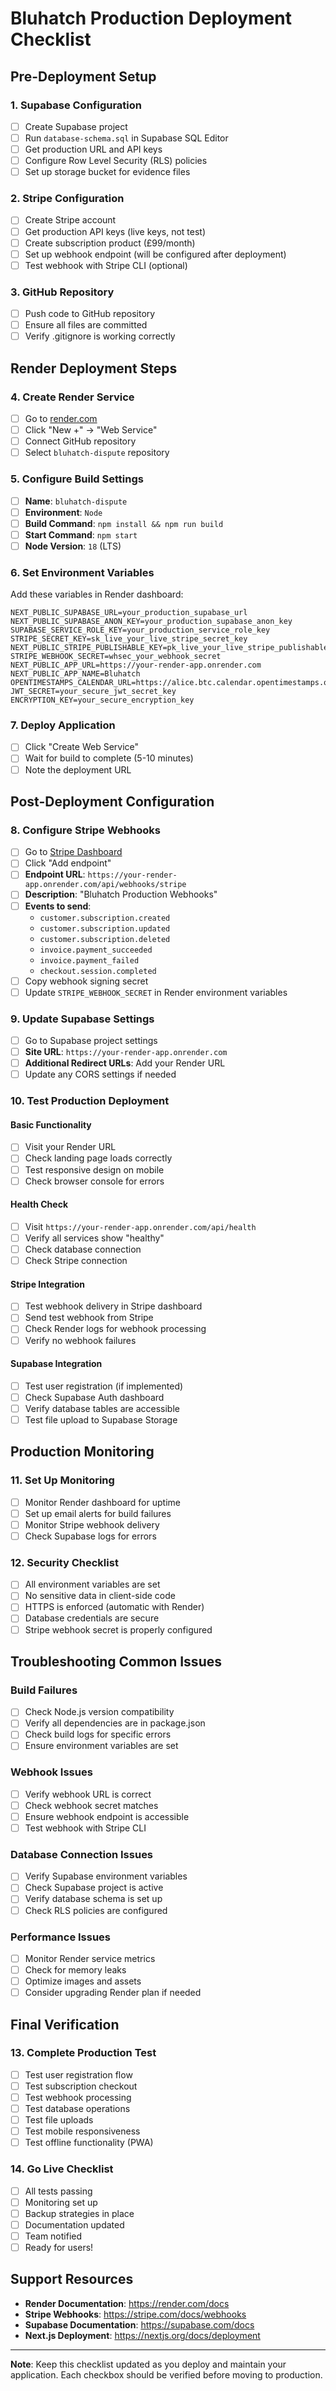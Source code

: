 # Bluhatch Production Deployment Checklist

## Pre-Deployment Setup

### 1. Supabase Configuration

- [ ] Create Supabase project
- [ ] Run `database-schema.sql` in Supabase SQL Editor
- [ ] Get production URL and API keys
- [ ] Configure Row Level Security (RLS) policies
- [ ] Set up storage bucket for evidence files

### 2. Stripe Configuration

- [ ] Create Stripe account
- [ ] Get production API keys (live keys, not test)
- [ ] Create subscription product (£99/month)
- [ ] Set up webhook endpoint (will be configured after deployment)
- [ ] Test webhook with Stripe CLI (optional)

### 3. GitHub Repository

- [ ] Push code to GitHub repository
- [ ] Ensure all files are committed
- [ ] Verify .gitignore is working correctly

## Render Deployment Steps

### 4. Create Render Service

- [ ] Go to [render.com](https://render.com)
- [ ] Click "New +" → "Web Service"
- [ ] Connect GitHub repository
- [ ] Select `bluhatch-dispute` repository

### 5. Configure Build Settings

- [ ] **Name**: `bluhatch-dispute`
- [ ] **Environment**: `Node`
- [ ] **Build Command**: `npm install && npm run build`
- [ ] **Start Command**: `npm start`
- [ ] **Node Version**: `18` (LTS)

### 6. Set Environment Variables

Add these variables in Render dashboard:

```
NEXT_PUBLIC_SUPABASE_URL=your_production_supabase_url
NEXT_PUBLIC_SUPABASE_ANON_KEY=your_production_supabase_anon_key
SUPABASE_SERVICE_ROLE_KEY=your_production_service_role_key
STRIPE_SECRET_KEY=sk_live_your_live_stripe_secret_key
NEXT_PUBLIC_STRIPE_PUBLISHABLE_KEY=pk_live_your_live_stripe_publishable_key
STRIPE_WEBHOOK_SECRET=whsec_your_webhook_secret
NEXT_PUBLIC_APP_URL=https://your-render-app.onrender.com
NEXT_PUBLIC_APP_NAME=Bluhatch
OPENTIMESTAMPS_CALENDAR_URL=https://alice.btc.calendar.opentimestamps.org
JWT_SECRET=your_secure_jwt_secret_key
ENCRYPTION_KEY=your_secure_encryption_key
```

### 7. Deploy Application

- [ ] Click "Create Web Service"
- [ ] Wait for build to complete (5-10 minutes)
- [ ] Note the deployment URL

## Post-Deployment Configuration

### 8. Configure Stripe Webhooks

- [ ] Go to [Stripe Dashboard](https://dashboard.stripe.com/webhooks)
- [ ] Click "Add endpoint"
- [ ] **Endpoint URL**: `https://your-render-app.onrender.com/api/webhooks/stripe`
- [ ] **Description**: "Bluhatch Production Webhooks"
- [ ] **Events to send**:
  - `customer.subscription.created`
  - `customer.subscription.updated`
  - `customer.subscription.deleted`
  - `invoice.payment_succeeded`
  - `invoice.payment_failed`
  - `checkout.session.completed`
- [ ] Copy webhook signing secret
- [ ] Update `STRIPE_WEBHOOK_SECRET` in Render environment variables

### 9. Update Supabase Settings

- [ ] Go to Supabase project settings
- [ ] **Site URL**: `https://your-render-app.onrender.com`
- [ ] **Additional Redirect URLs**: Add your Render URL
- [ ] Update any CORS settings if needed

### 10. Test Production Deployment

#### Basic Functionality

- [ ] Visit your Render URL
- [ ] Check landing page loads correctly
- [ ] Test responsive design on mobile
- [ ] Check browser console for errors

#### Health Check

- [ ] Visit `https://your-render-app.onrender.com/api/health`
- [ ] Verify all services show "healthy"
- [ ] Check database connection
- [ ] Check Stripe connection

#### Stripe Integration

- [ ] Test webhook delivery in Stripe dashboard
- [ ] Send test webhook from Stripe
- [ ] Check Render logs for webhook processing
- [ ] Verify no webhook failures

#### Supabase Integration

- [ ] Test user registration (if implemented)
- [ ] Check Supabase Auth dashboard
- [ ] Verify database tables are accessible
- [ ] Test file upload to Supabase Storage

## Production Monitoring

### 11. Set Up Monitoring

- [ ] Monitor Render dashboard for uptime
- [ ] Set up email alerts for build failures
- [ ] Monitor Stripe webhook delivery
- [ ] Check Supabase logs for errors

### 12. Security Checklist

- [ ] All environment variables are set
- [ ] No sensitive data in client-side code
- [ ] HTTPS is enforced (automatic with Render)
- [ ] Database credentials are secure
- [ ] Stripe webhook secret is properly configured

## Troubleshooting Common Issues

### Build Failures

- [ ] Check Node.js version compatibility
- [ ] Verify all dependencies are in package.json
- [ ] Check build logs for specific errors
- [ ] Ensure environment variables are set

### Webhook Issues

- [ ] Verify webhook URL is correct
- [ ] Check webhook secret matches
- [ ] Ensure webhook endpoint is accessible
- [ ] Test webhook with Stripe CLI

### Database Connection Issues

- [ ] Verify Supabase environment variables
- [ ] Check Supabase project is active
- [ ] Verify database schema is set up
- [ ] Check RLS policies are configured

### Performance Issues

- [ ] Monitor Render service metrics
- [ ] Check for memory leaks
- [ ] Optimize images and assets
- [ ] Consider upgrading Render plan if needed

## Final Verification

### 13. Complete Production Test

- [ ] Test user registration flow
- [ ] Test subscription checkout
- [ ] Test webhook processing
- [ ] Test database operations
- [ ] Test file uploads
- [ ] Test mobile responsiveness
- [ ] Test offline functionality (PWA)

### 14. Go Live Checklist

- [ ] All tests passing
- [ ] Monitoring set up
- [ ] Backup strategies in place
- [ ] Documentation updated
- [ ] Team notified
- [ ] Ready for users!

## Support Resources

- **Render Documentation**: https://render.com/docs
- **Stripe Webhooks**: https://stripe.com/docs/webhooks
- **Supabase Documentation**: https://supabase.com/docs
- **Next.js Deployment**: https://nextjs.org/docs/deployment

---

**Note**: Keep this checklist updated as you deploy and maintain your application. Each checkbox should be verified before moving to production.
